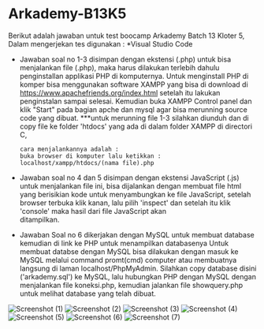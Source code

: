 # Arkademy-B13K5

Berikut adalah jawaban untuk test boocamp Arkademy Batch 13 Kloter 5,
Dalam mengerjekan tes digunakan :
*Visual Studio Code

- Jawaban soal no 1-3 disimpan dengan ekstensi (.php)
      untuk bisa menjalankan file (.php), maka harus dilakukan terlebih dahulu penginstallan applikasi PHP di komputernya.
      Untuk menginstall PHP di komper bisa menggunakan software XAMPP yang bisa di download di https://www.apachefriends.org/index.html
      setelah itu lakukan penginstalan sampai selesai.
      Kemudian buka XAMPP Control panel dan klik "Start" pada bagian apche dan mysql agar bisa merunning source code yang dibuat.
      ***untuk merunning file 1-3 silahkan diunduh dan di copy file ke folder 'htdocs' yang ada di dalam folder XAMPP di directori C,
      
      cara menjalankannya adalah :
      buka browser di komputer lalu ketikkan :
      localhost/xampp/htdocs/(nama file).php


- Jawaban soal no 4 dan 5 disimpan dengan ekstensi JavaScript (.js)
      untuk menjalankan file ini, bisa dijalankan dengan membuat file html yang berisikian kode untuk menyambungkan ke file JavaScript,
      setelah browser terbuka klik kanan, lalu pilih 'inspect' dan setelah itu klik 'console' maka hasil dari file JavaScript akan   
      ditampilkan.

- Jawaban Soal no 6 dikerjakan dengan MySQL untuk membuat database kemudian di link ke PHP untuk menampilkan databasenya
       Untuk membuat databse dengan MySQL bisa dilakukan dengan masuk ke MySQL melalui command promt(cmd) computer atau membuatnya 
       langsung di laman localhost/PhpMyAdmin.
       Silahkan copy database disini ('arkademy.sql') ke MySQL, lalu hubungkan PHP dengan MySQL dengan menjalankan file koneksi.php,
       kemudian jalankan file showquery.php untuk melihat database yang telah dibuat.
       
![Screenshot (1)](https://user-images.githubusercontent.com/57266553/69480117-ffbfbc80-0e36-11ea-91a7-7bc9b44bfd66.png)
![Screenshot (2)](https://user-images.githubusercontent.com/57266553/69480118-ffbfbc80-0e36-11ea-83b8-a174696706c5.png)
![Screenshot (3)](https://user-images.githubusercontent.com/57266553/69480119-ffbfbc80-0e36-11ea-836d-7bd21876d6ad.png)
![Screenshot (4)](https://user-images.githubusercontent.com/57266553/69480120-00585300-0e37-11ea-9535-17188cce3636.png)
![Screenshot (5)](https://user-images.githubusercontent.com/57266553/69480121-00585300-0e37-11ea-99ef-b1222582933f.png)
![Screenshot (6)](https://user-images.githubusercontent.com/57266553/69480122-00f0e980-0e37-11ea-9b48-d45e50e56ffa.png)
![Screenshot (7)](https://user-images.githubusercontent.com/57266553/69480123-00f0e980-0e37-11ea-96d2-9741df21305a.png)

